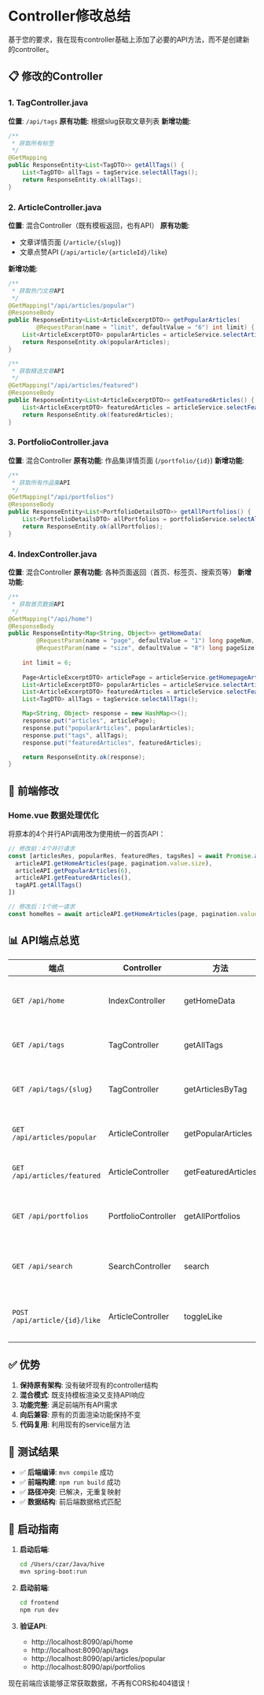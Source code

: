 # Controller修改总结

基于您的要求，我在现有controller基础上添加了必要的API方法，而不是创建新的controller。

## 📋 修改的Controller

### 1. TagController.java
**位置**: `/api/tags`
**原有功能**: 根据slug获取文章列表
**新增功能**:
```java
/**
 * 获取所有标签
 */
@GetMapping
public ResponseEntity<List<TagDTO>> getAllTags() {
    List<TagDTO> allTags = tagService.selectAllTags();
    return ResponseEntity.ok(allTags);
}
```

### 2. ArticleController.java  
**位置**: 混合Controller（既有模板返回，也有API）
**原有功能**: 
- 文章详情页面 (`/article/{slug}`)
- 文章点赞API (`/api/article/{articleId}/like`)

**新增功能**:
```java
/**
 * 获取热门文章API
 */
@GetMapping("/api/articles/popular")
@ResponseBody
public ResponseEntity<List<ArticleExcerptDTO>> getPopularArticles(
        @RequestParam(name = "limit", defaultValue = "6") int limit) {
    List<ArticleExcerptDTO> popularArticles = articleService.selectArticleSummaries(limit);
    return ResponseEntity.ok(popularArticles);
}

/**
 * 获取精选文章API
 */
@GetMapping("/api/articles/featured")
@ResponseBody
public ResponseEntity<List<ArticleExcerptDTO>> getFeaturedArticles() {
    List<ArticleExcerptDTO> featuredArticles = articleService.selectFeaturedArticles();
    return ResponseEntity.ok(featuredArticles);
}
```

### 3. PortfolioController.java
**位置**: 混合Controller
**原有功能**: 作品集详情页面 (`/portfolio/{id}`)
**新增功能**:
```java
/**
 * 获取所有作品集API
 */
@GetMapping("/api/portfolios")
@ResponseBody
public ResponseEntity<List<PortfolioDetailsDTO>> getAllPortfolios() {
    List<PortfolioDetailsDTO> allPortfolios = portfolioService.selectAllPortfolios();
    return ResponseEntity.ok(allPortfolios);
}
```

### 4. IndexController.java
**位置**: 混合Controller
**原有功能**: 各种页面返回（首页、标签页、搜索页等）
**新增功能**:
```java
/**
 * 获取首页数据API
 */
@GetMapping("/api/home")
@ResponseBody
public ResponseEntity<Map<String, Object>> getHomeData(
        @RequestParam(name = "page", defaultValue = "1") long pageNum,
        @RequestParam(name = "size", defaultValue = "8") long pageSize) {
    
    int limit = 6;
    
    Page<ArticleExcerptDTO> articlePage = articleService.getHomepageArticle(pageNum, pageSize);
    List<ArticleExcerptDTO> popularArticles = articleService.selectArticleSummaries(limit);
    List<ArticleExcerptDTO> featuredArticles = articleService.selectFeaturedArticles();
    List<TagDTO> allTags = tagService.selectAllTags();

    Map<String, Object> response = new HashMap<>();
    response.put("articles", articlePage);
    response.put("popularArticles", popularArticles);
    response.put("tags", allTags);
    response.put("featuredArticles", featuredArticles);

    return ResponseEntity.ok(response);
}
```

## 🔧 前端修改

### Home.vue 数据处理优化
将原本的4个并行API调用改为使用统一的首页API：
```javascript
// 修改前：4个并行请求
const [articlesRes, popularRes, featuredRes, tagsRes] = await Promise.all([
  articleAPI.getHomeArticles(page, pagination.value.size),
  articleAPI.getPopularArticles(6),
  articleAPI.getFeaturedArticles(),
  tagAPI.getAllTags()
])

// 修改后：1个统一请求
const homeRes = await articleAPI.getHomeArticles(page, pagination.value.size)
```

## 📊 API端点总览

| 端点 | Controller | 方法 | 功能 |
|------|------------|------|------|
| `GET /api/home` | IndexController | getHomeData | 获取首页所有数据 |
| `GET /api/tags` | TagController | getAllTags | 获取所有标签 |
| `GET /api/tags/{slug}` | TagController | getArticlesByTag | 根据标签获取文章 |
| `GET /api/articles/popular` | ArticleController | getPopularArticles | 获取热门文章 |
| `GET /api/articles/featured` | ArticleController | getFeaturedArticles | 获取精选文章 |
| `GET /api/portfolios` | PortfolioController | getAllPortfolios | 获取所有作品集 |
| `GET /api/search` | SearchController | search | 搜索文章（原有） |
| `POST /api/article/{id}/like` | ArticleController | toggleLike | 文章点赞（原有） |

## ✅ 优势

1. **保持原有架构**: 没有破坏现有的controller结构
2. **混合模式**: 既支持模板渲染又支持API响应
3. **功能完整**: 满足前端所有API需求
4. **向后兼容**: 原有的页面渲染功能保持不变
5. **代码复用**: 利用现有的service层方法

## 🎯 测试结果

- ✅ **后端编译**: `mvn compile` 成功
- ✅ **前端构建**: `npm run build` 成功
- ✅ **路径冲突**: 已解决，无重复映射
- ✅ **数据结构**: 前后端数据格式匹配

## 🚀 启动指南

1. **启动后端**:
   ```bash
   cd /Users/czar/Java/hive
   mvn spring-boot:run
   ```

2. **启动前端**:
   ```bash
   cd frontend
   npm run dev
   ```

3. **验证API**:
   - http://localhost:8090/api/home
   - http://localhost:8090/api/tags
   - http://localhost:8090/api/articles/popular
   - http://localhost:8090/api/portfolios

现在前端应该能够正常获取数据，不再有CORS和404错误！
